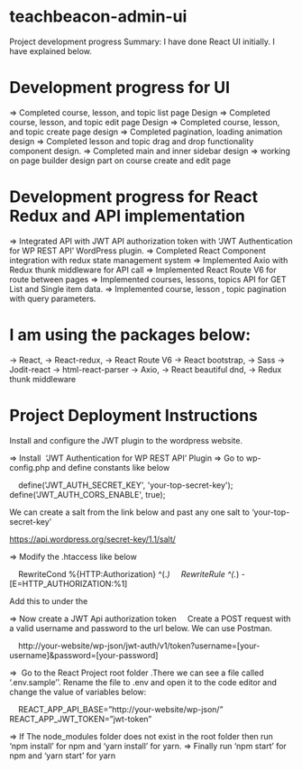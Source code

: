 # teachbeacon-admin-ui
 
Project development progress Summary: I have done React UI initially. I have explained below.

# Development progress for UI
=> Completed course, lesson, and topic list page Design
=> Completed course, lesson, and topic edit page Design
=> Completed course, lesson, and topic create page design
=> Completed pagination, loading animation design
=> Completed lesson and topic drag and drop functionality component design.
=> Completed main and inner sidebar design
=> working on page builder design part on course create and edit page

# Development progress for React Redux and API implementation 
=> Integrated API with JWT API authorization token with ‘JWT Authentication for WP REST API’ WordPress plugin.
=> Completed React Component integration with redux state management system
=> Implemented Axio with Redux thunk middleware for API call
=> Implemented React Route V6 for route between pages 
=> Implemented courses, lessons, topics API for GET List and Single item data.
=> Implemented course, lesson , topic pagination with query parameters. 

# I am using the packages below:
-> React, 
-> React-redux, 
-> React Route V6
-> React bootstrap, 
-> Sass
-> Jodit-react
-> html-react-parser
-> Axio, 
-> React beautiful dnd,
-> Redux thunk middleware


# Project Deployment Instructions
Install and configure the JWT plugin to the wordpress website.

=> Install  ‘JWT Authentication for WP REST API’ Plugin
=> Go to wp-config.php and define constants like below

    define('JWT_AUTH_SECRET_KEY', 'your-top-secret-key');
    define('JWT_AUTH_CORS_ENABLE', true);

We can create a salt from the link below and past any one salt to ‘your-top-secret-key’

https://api.wordpress.org/secret-key/1.1/salt/

=> Modify the .htaccess like below 

    RewriteCond %{HTTP:Authorization} ^(.*)
    RewriteRule ^(.*) - [E=HTTP_AUTHORIZATION:%1]

Add this to under the <IfModule mod_rewrite.c></IfModule>

=> Now create a JWT Api authorization token 
    Create a POST request with a valid username and password to the url below. We can use Postman.

    http://your-website/wp-json/jwt-auth/v1/token?username=[your-username]&password=[your-password]

=>  Go to the React Project root folder .There we can see a file called ‘.env.sample’’. Rename the file to .env and open it to the code editor and change the value of variables below:

    REACT_APP_API_BASE=”http://your-website/wp-json/”
    REACT_APP_JWT_TOKEN=”jwt-token”

=> If The node_modules folder does not exist in the root folder then run ‘npm install’ for npm and ‘yarn install’ for yarn.
=> Finally run ‘npm start’ for npm and ‘yarn start’ for yarn
